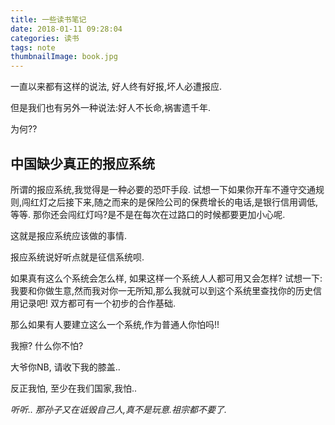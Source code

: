 ```yaml
---
title: 一些读书笔记
date: 2018-01-11 09:28:04
categories: 读书
tags: note
thumbnailImage: book.jpg
---
```


一直以来都有这样的说法, 好人终有好报,坏人必遭报应.

但是我们也有另外一种说法:好人不长命,祸害遗千年.

为何??

<!--more -->

## 中国缺少真正的报应系统

所谓的报应系统,我觉得是一种必要的恐吓手段.
试想一下如果你开车不遵守交通规则,闯红灯之后接下来,随之而来的是保险公司的保费增长的电话,是银行信用调低,等等.
那你还会闯红灯吗?是不是在每次在过路口的时候都要更加小心呢.

这就是报应系统应该做的事情.

报应系统说好听点就是征信系统呗.

如果真有这么个系统会怎么样, 如果这样一个系统人人都可用又会怎样?
试想一下:
我要和你做生意,然而我对你一无所知,那么我就可以到这个系统里查找你的历史信用记录吧! 双方都可有一个初步的合作基础.

那么如果有人要建立这么一个系统,作为普通人你怕吗!!

我擦? 什么你不怕?

大爷你NB, 请收下我的膝盖..

反正我怕, 至少在我们国家,我怕..

*听听.. 那孙子又在诋毁自己人,真不是玩意.祖宗都不要了.*


